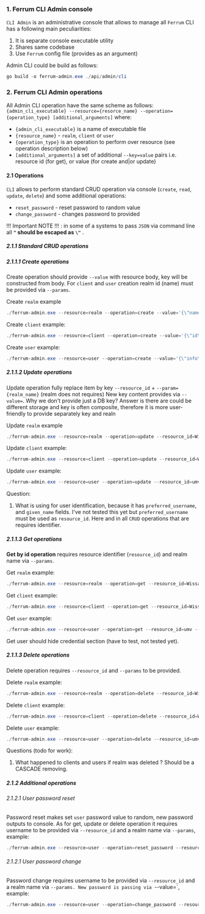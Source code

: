 ### 1. Ferrum CLI Admin console

`CLI Admin` is an administrative console that allows to manage all `Ferrum` CLI has a following main peculiarities:

1. It is separate console executable utility
2. Shares same codebase
3. Use `Ferrum` config file (provides as an argument)

Admin CLI could be build as follows:

```ps1
go build -o ferrum-admin.exe ./api/admin/cli
```

### 2. Ferrum CLI Admin operations

All Admin CLI operation have the same scheme as follows:
`{admin_cli_executable} --resource={resorce_name} --operation={operation_type} [additional_arguments]`
where:
* `{admin_cli_executable}` is a name of executable file
* `{resource_name}` - `realm`, `client` or `user`
* `{operation_type}` is an operation to perform over resource (see operation description below)
* `[additional_arguments]` a set of additional `--key=value` pairs i.e. resource id (for get), or value (for create and|or update)

#### 2.1 Operations

`CLI` allows to perform standard CRUD operation via console (`create`, `read`, `update`, `delete`) and some additional
operations:

* `reset_password` - reset password to random value
* `change_password` - changes password to provided

!!! Important NOTE !!! : in some of a systems to pass `JSON` via command line all **`"` should be escaped as `\"`** .

##### 2.1.1 Standard CRUD operations

##### 2.1.1.1 Create operations

Create operation should provide `--value` with resource body, key will be constructed from body. For `client` and `user` creation realm id (name) 
must be provided via `--params`.

Create `realm` example
```ps1
./ferrum-admin.exe --resource=realm --operation=create --value='{\"name\": \"WissanceFerrumDemo\", \"token_expiration\": 600, \"refresh_expiration\": 300}'
```

Create `client` example:
```ps1
./ferrum-admin.exe --resource=client --operation=create --value='{\"id\": \"d4dc483d-7d0d-4d2e-a0a0-2d34b55e6666\", \"name\": \"WissanceWebDemo\", \"type\": \"confidential\", \"auth\": {\"type\": 1, \"value\": \"fb6Z4RsOadVycQoeQiN57xpu8w8wTEST\"}}' --params=WissanceFerrumDemo
```

Create `user` example:
```ps1
./ferrum-admin.exe --resource=user --operation=create --value='{\"info\": {\"sub\": \"667ff6a7-3f6b-449b-a217-6fc5d9ac6890\", \"email_verified\": true, \"roles\": [\"admin\"], \"name\": \"M.V.Ushakov\", \"preferred_username\": \"umv\", \"given_name\": \"Michael\", \"family_name\": \"Ushakov\"}, \"credentials\": {\"password\": \"1s2d3f4g90xs\"}}' --params=WissanceFerrumDemo
```
##### 2.1.1.2 Update operations

Update operation fully replace item by key `--resource_id` + `--param={realm_name}` (realm does not requires)
New key content provides via `--value=`. Why we don't provide just a DB key? Answer is there are could be different storage 
and key is often composite, therefore it is more user-friendly to provide separately key and realn

Update `realm` example
```ps1
./ferrum-admin.exe --resource=realm --operation=update --resource_id=WissanceFerrumDemo --value='{"name": "WissanceFerrumDemo", "token_expiration": 2400, "refresh_expiration": 1200}'
```

Update `client` example:
```ps1
./ferrum-admin.exe --resource=client --operation=update --resource_id=WissanceWebDemo --value='{\"id\": \"d4dc483d-7d0d-4d2e-a0a0-2d34b55e6666\", \"name\": \"WissanceWebDemo\", \"type\": \"confidential\", \"auth\": {\"type\": 2, \"value\": \"fb6Z4RsOadVycQoeQiN57xpu8w8wTEST\"}}' --params=WissanceFerrumDemo
```

Update `user` example:
```ps1
./ferrum-admin.exe --resource=user --operation=update --resource_id=umv --value='{\"info\": {\"sub\": \"667ff6a7-3f6b-449b-a217-6fc5d9ac6890\", \"email_verified\": true, \"roles\": [\"admin\", \"managers\"], \"name\": \"M.V.Ushakov\", \"preferred_username\": \"umv\", \"given_name\": \"Michael\", \"family_name\": \"Ushakov\"}, \"credentials\": {\"password\": \"1s2d3f4g90xs\"}}' --params=WissanceFerrumDemo
```

Question:
1. What is using for user identification, because it has `preferred_username`, and `given_name` fields. I've not tested this yet but `preferred_username` must be used as `resource_id`. Here and in all `CRUD` operations that are requires identifier. 

##### 2.1.1.3 Get operations

**Get by id operation** requires resource identifier (`resource_id`) and realm name via `--params`.

Get `realm` example:
```ps1
./ferrum-admin.exe --resource=realm --operation=get --resource_id=WissanceFerrumDemo
```

Get `client` example:
```ps1
./ferrum-admin.exe --resource=client --operation=get --resource_id=WissanceWebDemo --params=WissanceFerrumDemo
```

Get `user` example:
```ps1
./ferrum-admin.exe --resource=user --operation=get --resource_id=umv --params=WissanceFerrumDemo
```
Get user should hide credential section (have to test, not tested yet).

##### 2.1.1.3 Delete operations

Delete operation requires `--resource_id` and `--params` to be provided.

Delete `realm` example:
```ps1
./ferrum-admin.exe --resource=realm --operation=delete --resource_id=WissanceFerrumDemo
```

Delete `client` example:
```ps1
./ferrum-admin.exe --resource=client --operation=delete --resource_id=WissanceWebDemo --params=WissanceFerrumDemo
```

Delete `user` example:
```ps1
./ferrum-admin.exe --resource=user --operation=delete --resource_id=umv --params=WissanceFerrumDemo
```

Questions (todo for work):
1. What happened to clients and users if realm was deleted ? Should be a CASCADE removing.

##### 2.1.2 Additional operations

###### 2.1.2.1 User password reset

Password reset makes set `user` password value to random, new password outputs to console. As for get, update or delete
operation it requires username to be provided via `--resource_id` and a realm name via `--params`, example:
```ps1
./ferrum-admin.exe --resource=user --operation=reset_password --resource_id=umv --params=WissanceFerrumDemo
```

###### 2.1.2.1 User password change

Password change requires username to be provided via `--resource_id` and a realm name via `--params. New password
is passing via `--value=`, example:

```ps1
./ferrum-admin.exe --resource=user --operation=change_password --resource_id=umv --value='newPassword' --params=WissanceFerrumDemo
```
